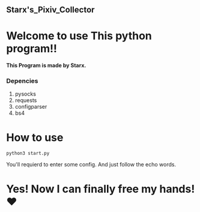 ## Starx's_Pixiv_Collector
# Welcome to use This python program!!
#### This Program is made by Starx.
### Depencies
  1. pysocks
  2. requests
  3. configparser
  4. bs4
# How to use 
  ```
  python3 start.py
  ```
You'll requierd to enter some config.
And just follow the echo words.
  
# Yes! Now I can finally free my hands!❤

